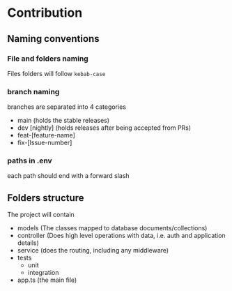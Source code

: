 # Contribution

## Naming conventions

### File and folders naming

Files folders will follow `kebab-case`

### branch naming

branches are separated into 4 categories

- main (holds the stable releases)
- dev \[nightly\] (holds releases after being accepted from PRs)
- feat-\[feature-name\]
- fix-\[Issue-number\]

### paths in .env

each path should end with a forward slash

## Folders structure

The project will contain

- models (The classes mapped to database documents/collections)
- controller (Does high level operations with data, i.e. auth and application details)
- service (does the routing, including any middleware)
- tests
  - unit
  - integration
- app.ts (the main file)
